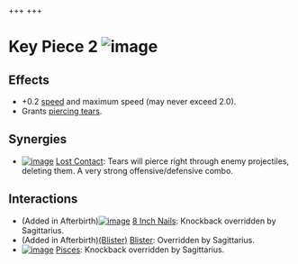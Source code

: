 +++
+++

 # Key Piece 2 ![image](/image/Key_Piece_2.png) 


Effects
---------


* +0.2 [speed](/wiki/Speed "Speed") and maximum speed (may never exceed 2.0).
* Grants [piercing tears](/wiki/Piercing_tears "Piercing tears").


Synergies
-----------


* [![image](/image/Lost_Contact.png)](/wiki/Lost_Contact "Lost Contact") [Lost Contact](/wiki/Lost_Contact "Lost Contact"): Tears will pierce right through enemy projectiles, deleting them. A very strong offensive/defensive combo.


Interactions
--------------


* (Added in Afterbirth)[![image](/image/8_Inch_Nails.png)](/wiki/8_Inch_Nails "8 Inch Nails") [8 Inch Nails](/wiki/8_Inch_Nails "8 Inch Nails"): Knockback overridden by Sagittarius.
* (Added in Afterbirth)[(Blister)](/wiki/Blister "Blister") [Blister](/wiki/Blister "Blister"): Overridden by Sagittarius.
* [![image](/image/Pisces.png)](/wiki/Pisces "Pisces") [Pisces](/wiki/Pisces "Pisces"): Knockback overridden by Sagittarius.


